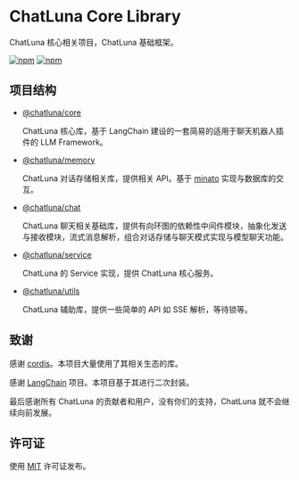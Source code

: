 # ChatLuna Core Library

ChatLuna 核心相关项目，ChatLuna 基础框架。

[![npm](https://img.shields.io/npm/v/@chatluna/core)](https://www.npmjs.com/package/@chatluna/core) [![npm](https://img.shields.io/npm/dm/@chatluna/core)](https://www.npmjs.com/package/@chatluna/core)

## 项目结构

- [@chatluna/core](./packages/core/README.MD)

  ChatLuna 核心库，基于 LangChain 建设的一套简易的适用于聊天机器人插件的 LLM Framework。

- [@chatluna/memory](./packages/memory/README.MD)

  ChatLuna 对话存储相关库，提供相关 API。基于 [minato](https://github.com/cordiverse/minato) 实现与数据库的交互。

- [@chatluna/chat](./packages/chat/README.MD)

  ChatLuna 聊天相关基础库，提供有向环图的依赖性中间件模块，抽象化发送与接收模块，流式消息解析，组合对话存储与聊天模式实现与模型聊天功能。

- [@chatluna/service](./packages/service/README.MD)

  ChatLuna 的 Service 实现，提供 ChatLuna 核心服务。

- [@chatluna/utils](./packages/utils/README.MD)

  ChatLuna 辅助库，提供一些简单的 API 如 SSE 解析，等待锁等。

## 致谢

感谢 [cordis](https://github.com/cordiverse/cordis)。本项目大量使用了其相关生态的库。

感谢 [LangChain](https://github.com/langchain-ai/langchainjs) 项目。本项目基于其进行二次封装。

最后感谢所有 ChatLuna 的贡献者和用户，没有你们的支持，ChatLuna 就不会继续向前发展。

## 许可证

使用 [MIT](./LICENSE) 许可证发布。
